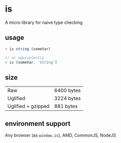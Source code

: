 # is

A micro library for naive type checking

## usage

```js
> is.string (someVar)

// or equivalently
> is (someVar, 'string')
```

## size

|						|				|
|-----------------------|---------------|
| Raw					| 6400 bytes	|
| Uglified				| 3224 bytes	|
| Uglified + gzipped	| 881 bytes		|

## environment support

Any browser (as `window.is`), AMD, CommonJS, NodeJS